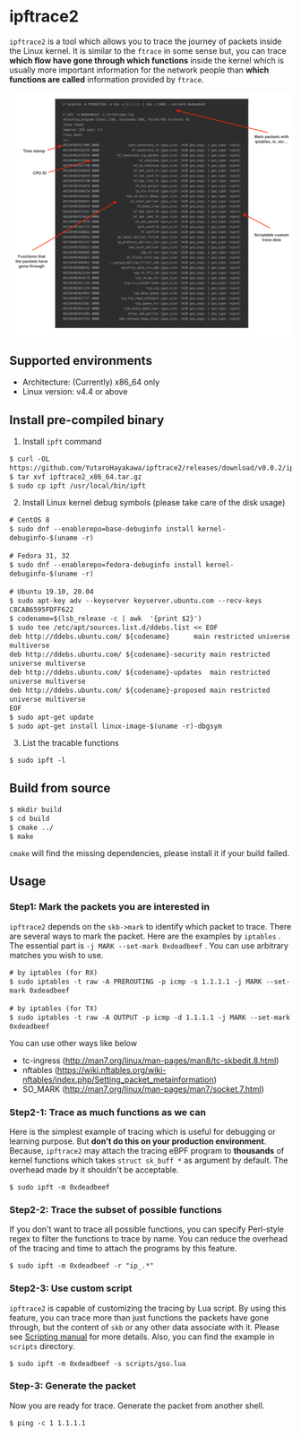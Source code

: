 # ipftrace2

`ipftrace2` is a tool which allows you to trace the journey of packets inside the Linux kernel.
It is similar to the `ftrace` in some sense but, you can trace **which flow have gone through
which functions** inside the kernel which is usually more important information for the network
people than **which functions are called** information provided by `ftrace`.

![Concept](img/ipftrace2.png)

## Supported environments

- Architecture: (Currently) x86_64 only
- Linux version: v4.4 or above

## Install pre-compiled binary

1. Install `ipft` command

```
$ curl -OL https://github.com/YutaroHayakawa/ipftrace2/releases/download/v0.0.2/ipftrace2_x86_64.tar.gz
$ tar xvf ipftrace2_x86_64.tar.gz
$ sudo cp ipft /usr/local/bin/ipft
```

2. Install Linux kernel debug symbols (please take care of the disk usage)

```
# CentOS 8
$ sudo dnf --enablerepo=base-debuginfo install kernel-debuginfo-$(uname -r)

# Fedora 31, 32
$ sudo dnf --enablerepo=fedora-debuginfo install kernel-debuginfo-$(uname -r)

# Ubuntu 19.10, 20.04
$ sudo apt-key adv --keyserver keyserver.ubuntu.com --recv-keys C8CAB6595FDFF622
$ codename=$(lsb_release -c | awk  '{print $2}')
$ sudo tee /etc/apt/sources.list.d/ddebs.list << EOF
deb http://ddebs.ubuntu.com/ ${codename}      main restricted universe multiverse
deb http://ddebs.ubuntu.com/ ${codename}-security main restricted universe multiverse
deb http://ddebs.ubuntu.com/ ${codename}-updates  main restricted universe multiverse
deb http://ddebs.ubuntu.com/ ${codename}-proposed main restricted universe multiverse
EOF
$ sudo apt-get update
$ sudo apt-get install linux-image-$(uname -r)-dbgsym
```

3. List the tracable functions

```
$ sudo ipft -l
```

## Build from source

```
$ mkdir build
$ cd build
$ cmake ../
$ make
```

`cmake` will find the missing dependencies, please install it if your build failed.

## Usage

### Step1: Mark the packets you are interested in

`ipftrace2` depends on the `skb->mark` to identify which packet to trace.
There are several ways to mark the packet. Here are the examples by `iptables` .
The essential part is `-j MARK --set-mark 0xdeadbeef` .
You can use arbitrary matches you wish to use.

```
# by iptables (for RX)
$ sudo iptables -t raw -A PREROUTING -p icmp -s 1.1.1.1 -j MARK --set-mark 0xdeadbeef

# by iptables (for TX)
$ sudo iptables -t raw -A OUTPUT -p icmp -d 1.1.1.1 -j MARK --set-mark 0xdeadbeef
```

You can use other ways like below

- tc-ingress (http://man7.org/linux/man-pages/man8/tc-skbedit.8.html)
- nftables (https://wiki.nftables.org/wiki-nftables/index.php/Setting_packet_metainformation)
- SO_MARK (http://man7.org/linux/man-pages/man7/socket.7.html)

### Step2-1: Trace as much functions as we can

Here is the simplest example of tracing which is useful for debugging or learning purpose.
But **don't do this on your production environment**. Because, `ipftrace2` may attach the
tracing eBPF program to **thousands** of kernel functions which takes `struct sk_buff *` as
argument by default. The overhead made by it shouldn't be acceptable.

```
$ sudo ipft -m 0xdeadbeef
```

### Step2-2: Trace the subset of possible functions

If you don't want to trace all possible functions, you can specify Perl-style regex to filter
the functions to trace by name. You can reduce the overhead of the tracing and time to attach
the programs by this feature.

```
$ sudo ipft -m 0xdeadbeef -r "ip_.*"
```

### Step2-3: Use custom script

`ipftrace2` is capable of customizing the tracing by Lua script. By using this feature, you can
trace more than just functions the packets have gone through, but the content of `skb` or any
other data associate with it. Please see [Scripting manual](docs/scripting.md) for more details.
Also, you can find the example in `scripts` directory.

```
$ sudo ipft -m 0xdeadbeef -s scripts/gso.lua
```

### Step-3: Generate the packet

Now you are ready for trace. Generate the packet from another shell.

```
$ ping -c 1 1.1.1.1
````
